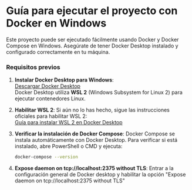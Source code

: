 # Guía para ejecutar el proyecto con Docker en Windows

Este proyecto puede ser ejecutado fácilmente usando Docker y Docker Compose en Windows. Asegúrate de tener Docker Desktop instalado y configurado correctamente en tu máquina.

### Requisitos previos

1. **Instalar Docker Desktop para Windows**:  
   [Descargar Docker Desktop](https://www.docker.com/products/docker-desktop)  
   Docker Desktop utiliza **WSL 2** (Windows Subsystem for Linux 2) para ejecutar contenedores Linux.

2. **Habilitar WSL 2**: Si aún no lo has hecho, sigue las instrucciones oficiales para habilitar WSL 2:  
   [Guía para instalar WSL 2 en Docker Desktop](https://docs.docker.com/desktop/windows/wsl/)

3. **Verificar la instalación de Docker Compose**: Docker Compose se instala automáticamente con Docker Desktop. Para verificar si está instalado, abre PowerShell o CMD y ejecuta:
   
   ```bash
   docker-compose --version

4. **Expose daemon on tcp://localhost:2375 without TLS**: Entrar a la configuración general de Docker desktop y habilitar la opción "Expose daemon on tcp://localhost:2375 without TLS"
  
